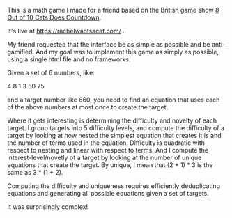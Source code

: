 This is a math game I made for a friend based on the British game show 
[8 Out of 10 Cats Does Countdown](https://en.wikipedia.org/wiki/8_Out_of_10_Cats_Does_Countdown).

It's live at https://rachelwantsacat.com/ .

My friend requested that the interface be as simple as possible and be anti-gamified. And my goal was to implement this game as simply as possible, using a single html file and no frameworks.

Given a set of 6 numbers, like:

4 8 1 3 50 75

and a target number like 660, you need to find an equation that uses each of the above numbers at most once to create the target.

Where it gets interesting is determining the difficulty and novelty of each target. 
I group targets into 5 difficulty levels, and compute the difficulty of a target by looking at how nested the 
simplest equation that creates it is and the number of terms used in the equation.
Difficulty is quadratic with respect to nesting and linear with respect to terms. And I compute the interest-level/novetly of a target by looking
at the number of unique equations that create the target. By unique, I mean that (2 + 1) * 3 is the same as 3 * (1 + 2).

Computing the difficulty and uniqueness requires efficiently deduplicating equations and generating all possible equations given a set of targets.

It was surprisingly complex!
